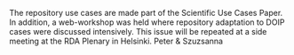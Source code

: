 The repository use cases are made part of the Scientific Use Cases Paper. In addition, a web-workshop was held where repository adaptation to DOIP cases were discussed intensively. This issue will be repeated at a side meeting at the RDA Plenary in Helsinki.
Peter & Szuzsanna
